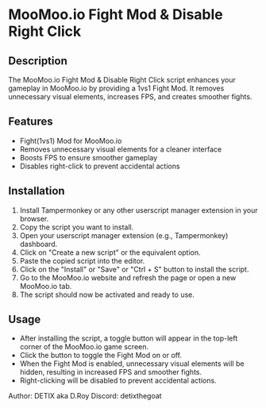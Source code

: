 # MooMoo.io Fight Mod & Disable Right Click

## Description
The MooMoo.io Fight Mod & Disable Right Click script enhances your gameplay in MooMoo.io by providing a 1vs1 Fight Mod. It removes unnecessary visual elements, increases FPS, and creates smoother fights.

## Features
- Fight(1vs1) Mod for MooMoo.io
- Removes unnecessary visual elements for a cleaner interface
- Boosts FPS to ensure smoother gameplay
- Disables right-click to prevent accidental actions

## Installation
1. Install Tampermonkey or any other userscript manager extension in your browser.
2. Copy the script you want to install.
3. Open your userscript manager extension (e.g., Tampermonkey) dashboard.
4. Click on "Create a new script" or the equivalent option.
5. Paste the copied script into the editor.
6. Click on the "Install" or "Save" or "Ctrl + S" button to install the script.
7. Go to the MooMoo.io website and refresh the page or open a new MooMoo.io tab.
8. The script should now be activated and ready to use.

## Usage
- After installing the script, a toggle button will appear in the top-left corner of the MooMoo.io game screen.
- Click the button to toggle the Fight Mod on or off.
- When the Fight Mod is enabled, unnecessary visual elements will be hidden, resulting in increased FPS and smoother fights.
- Right-clicking will be disabled to prevent accidental actions.

Author: DETIX aka D.Roy
Discord: detixthegoat
